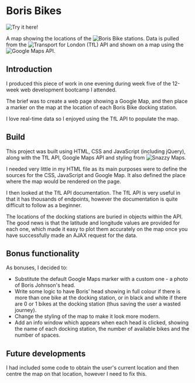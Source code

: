 # Boris Bikes

![Try it here!](https://suzeshardlow.github.io/Boris_Bikes/)

A map showing the locations of the ![Boris Bike](https://tfl.gov.uk/modes/cycling/santander-cycles) stations.  Data is pulled from the ![Transport for London (TfL) API](https://tfl.gov.uk/info-for/open-data-users/) and shown on a map using the ![Google Maps API](https://developers.google.com/maps/).

## Introduction

I produced this piece of work in one evening during week five of the 12-week web development bootcamp I attended.

The brief was to create a web page showing a Google Map, and then place a marker on the map at the location of each Boris Bike docking station.

I love real-time data so I enjoyed using the TfL API to populate the map.

## Build

This project was built using HTML, CSS and JavaScript (including jQuery), along with the TfL API, Google Maps API and styling from ![Snazzy Maps](https://snazzymaps.com/).

I needed very little in my HTML file as its main purposes were to define the sources for the CSS, JavaScript and Google Map.  It also defined the place where the map would be rendered on the page.

I then looked at the TfL API documentation.  The TfL API is very useful in that it has thousands of endpoints, however the documentation is quite difficult to follow as a beginner.

The locations of the docking stations are buried in objects within the API.  The good news is that the latitude and longitude values are provided for each one, which made it easy to plot them accurately on the map once you have successfully made an AJAX request for the data.

## Bonus functionality

As bonuses, I decided to:

* Substitute the default Google Maps marker with a custom one - a photo of Boris Johnson's head.
* Write some logic to have Boris' head showing in full colour if there is more than one bike at the docking station, or in black and white if there are 0 or 1 bikes at the docking station (thus saving the user a wasted journey).
* Change the styling of the map to make it look more modern.
* Add an info window which appears when each head is clicked, showing the name of each docking station, the number of available bikes and the number of spaces.

## Future developments

I had included some code to obtain the user's current location and then centre the map on that location, however I need to fix this.
